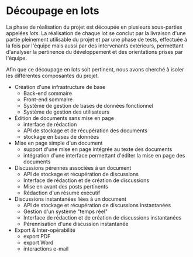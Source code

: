 # Découpage en lots

La phase de réalisation du projet est découpée en plusieurs sous-parties appelées *lots*.  La réalisation de chaque lot se conclut par la livraison d'une partie pleinement utilisable du projet et par une phase de tests, effectuée à la fois par l'équipe mais aussi par des intervenants extérieurs, permettant d'analyser la pertinence du développement et des orientations prises par l'équipe.

Afin que ce découpage en lots soit pertinent, nous avons cherché à isoler les différentes composantes du projet.

- Création d'une infrastructure de base
  - Back-end sommaire
  - Front-end sommaire
  - Système de gestion de bases de données fonctionnel
  - Système de gestion des utilisateurs  
- Édition de documents sans mise en page
  - interface de rédaction
  - API de stockage et de récupération des documents
  - stockage en bases de données
- Mise en page simple d'un document
  - support d'une mise en page intégrée au texte des documents
  - intégration d'une interface permettant d'éditer la mise en page des documents
- Discussions pérennes associées à un document
  - API de stockage et récupération de discussions
  - Interface de rédaction et de création de discussions
  - Mise en avant des posts pertinents
  - Rédaction d'un résumé exécutif
- Discussions instantanées liées à un document
  - API de stockage et récupération de discussions instantanées
  - Gestion d'un système "temps réel"
  - Interface de rédaction et de création de discussions instantanées
  - Pérennisation d'une discussion instantanée
- Export & Inter-opérabilité
  - export PDF
  - export Word
  - interactions e-mail
